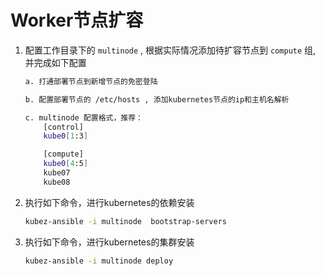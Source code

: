 # Worker节点扩容

1. 配置工作目录下的 `multinode` , 根据实际情况添加待扩容节点到 `compute` 组, 并完成如下配置

    ``` bash
    a. 打通部署节点到新增节点的免密登陆

    b. 配置部署节点的 /etc/hosts , 添加kubernetes节点的ip和主机名解析

    c. multinode 配置格式，推荐：
        [control]
        kube0[1:3]

        [compute]
        kube0[4:5]
        kube07
        kube08
    ```

2. 执行如下命令，进行kubernetes的依赖安装

    ``` bash
    kubez-ansible -i multinode  bootstrap-servers
    ```

3. 执行如下命令，进行kubernetes的集群安装

    ``` bash
    kubez-ansible -i multinode deploy
    ```

